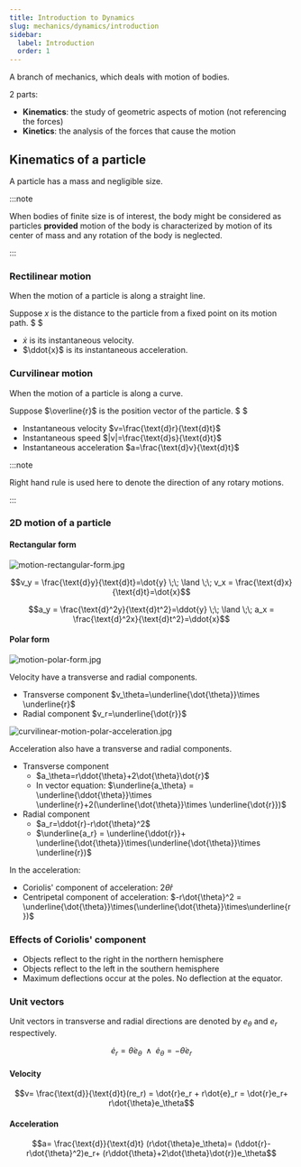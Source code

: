 ```yaml
---
title: Introduction to Dynamics
slug: mechanics/dynamics/introduction
sidebar:
  label: Introduction
  order: 1
---
```


A branch of mechanics, which deals with motion of bodies.

2 parts:

- **Kinematics**: the study of geometric aspects of motion (not referencing the
  forces)
- **Kinetics**: the analysis of the forces that cause the motion

## Kinematics of a particle

A particle has a mass and negligible size.

:::note

When bodies of finite size is of interest, the body might be considered as
particles **provided** motion of the body is characterized by motion of its
center of mass and any rotation of the body is neglected.

:::

### Rectilinear motion

When the motion of a particle is along a straight line.

Suppose $x$ is the distance to the particle from a fixed point on its motion
path. $ $

- $\dot{x}$ is its instantaneous velocity.
- $\ddot{x}$ is its instantaneous acceleration.

### Curvilinear motion

When the motion of a particle is along a curve.

Suppose $\overline{r}$ is the position vector of the particle. $ $

- Instantaneous velocity $v=\frac{\text{d}r}{\text{d}t}$
- Instantaneous speed $|v|=\frac{\text{d}s}{\text{d}t}$
- Instantaneous acceleration $a=\frac{\text{d}v}{\text{d}t}$

:::note

Right hand rule is used here to denote the direction of any rotary motions.

:::

### 2D motion of a particle

#### Rectangular form

![motion-rectangular-form.jpg](/mechanics/dynamics/motion-rectangular-form.jpg)

```math
v_y = \frac{\text{d}y}{\text{d}t}=\dot{y}
\;\;
\land
\;\;
v_x = \frac{\text{d}x}{\text{d}t}=\dot{x}
```

```math
a_y = \frac{\text{d}^2y}{\text{d}t^2}=\ddot{y}
\;\;
\land
\;\;
a_x = \frac{\text{d}^2x}{\text{d}t^2}=\ddot{x}
```

#### Polar form

![motion-polar-form.jpg](/mechanics/dynamics/motion-polar-form.jpg)

Velocity have a transverse and radial components.

- Transverse component $v_\theta=\underline{\dot{\theta}}\times \underline{r}$
- Radial component $v_r=\underline{\dot{r}}$

![curvilinear-motion-polar-acceleration.jpg](/mechanics/dynamics/curvilinear-motion-polar-acceleration.jpg)

Acceleration also have a transverse and radial components.

- Transverse component
  - $a_\theta=r\ddot{\theta}+2\dot{\theta}\dot{r}$
  - In vector equation:
    $\underline{a_\theta} = \underline{\ddot{\theta}}\times \underline{r}+2(\underline{\dot{\theta}}\times \underline{\dot{r}})$
- Radial component
  - $a_r=\ddot{r}-r\dot{\theta}^2$
  - $\underline{a_r} = \underline{\ddot{r}}+ \underline{\dot{\theta}}\times(\underline{\dot{\theta}}\times \underline{r})$

In the acceleration:

- Coriolis' component of acceleration: $2\dot{\theta}\dot{r}$
- Centripetal component of acceleration:
  $-r\dot{\theta}^2 = \underline{\dot{\theta}}\times(\underline{\dot{\theta}}\times\underline{r})$

### Effects of Coriolis' component

- Objects reflect to the right in the northern hemisphere
- Objects reflect to the left in the southern hemisphere
- Maximum deflections occur at the poles. No deflection at the equator.

### Unit vectors

Unit vectors in transverse and radial directions are denoted by $e_\theta$ and
$e_r$ respectively.

```math
\dot{e}_r=\dot{\theta}e_\theta\;\;\land\;\;
\dot{e}_\theta = -\dot{\theta}e_r
```

#### Velocity

```math
v=
\frac{\text{d}}{\text{d}t}(re_r) =
\dot{r}e_r + r\dot{e}_r =
\dot{r}e_r+
r\dot{\theta}e_\theta
```

#### Acceleration

```math
a=
\frac{\text{d}}{\text{d}t}
(r\dot{\theta}e_\theta)=
(\ddot{r}-r\dot{\theta}^2)e_r+
(r\ddot{\theta}+2\dot{\theta}\dot{r})e_\theta
```
